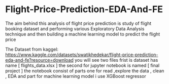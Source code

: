 # Flight-Price-Prediction-EDA-And-FE
The aim behind this analysis of flight price prediction is study of flight booking dataset and performing various Exploratory Data Analysis technique and then building a machine learning model to predict the flight price


The Dataset from kaggel: https://www.kaggle.com/datasets/swatikhedekar/flight-price-prediction-eda-and-fe?resource=download
you will see two files 
frist is dataset has name [ flights_data.xlsx ]
the second for jupyter notebook is named [ final project ] 
the notebook consist of parts one for read ,explore the data , clean , EDA and part for machine learning model i use XGBoost regressor  
